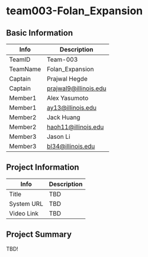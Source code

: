 # team003-Folan_Expansion

## Basic Information

|   Info      |          Description         |
| ----------- | ---------------------------- |
| TeamID      | Team-003                     |
| TeamName    | Folan_Expansion              |
| Captain     | Prajwal Hegde                |
| Captain     | prajwal9@illinois.edu        |
| Member1     | Alex Yasumоto                |
| Member1     | ay13@illinois.edu            |
| Member2     | Jack Huang                   |
| Member2     | haoh11@illinois.edu          |  
| Member3     | Jason Li                     |
| Member3     | bl34@illinois.edu            |

## Project Information

|   Info      |        Description     |
| ----------- | ---------------------- |
|  Title      |           TBD          |
| System URL  |           TBD          |
| Video Link  |           TBD          |

## Project Summary
TBD!
